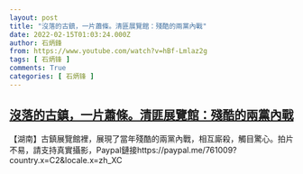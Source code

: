 ```yaml
---
layout: post
title: "沒落的古鎮，一片蕭條。清匪展覽館：殘酷的兩黨內戰"
date: 2022-02-15T01:03:24.000Z
author: 石炳鋒
from: https://www.youtube.com/watch?v=hBf-Lmlaz2g
tags: [ 石炳锋 ]
comments: True
categories: [ 石炳锋 ]
---
```

<!--1644887004000-->
[沒落的古鎮，一片蕭條。清匪展覽館：殘酷的兩黨內戰](https://www.youtube.com/watch?v=hBf-Lmlaz2g)
------

<div>
【湖南】古鎮展覽館裡，展現了當年殘酷的兩黨內戰，相互廝殺，觸目驚心。拍片不易，請支持真實攝影，Paypal鏈接https://paypal.me/761009?country.x=C2&locale.x=zh_XC
</div>
